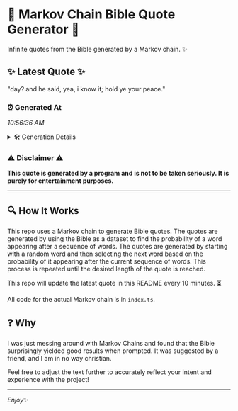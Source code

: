 # 📖 Markov Chain Bible Quote Generator 📖

Infinite quotes from the Bible generated by a Markov chain. ✨

## ✨ Latest Quote ✨
"day? and he said, yea, i know it; hold ye your peace."

### ⏰ Generated At
*10:56:36 AM*

<details>
    <summary>🛠️ Generation Details</summary>
    <p>
        <strong>🌱 Seed:</strong> day?<br>
        <strong>🔄 Iterations:</strong> 11<br>
        <strong>📜 Context History:</strong><br>[ day? ]: and<br>[ day?, and ]: he<br>[ day?, and, he ]: said,<br>[ day?, and, he, said, ]: yea,<br>[ day?, and, he, said,, yea, ]: i<br>[ day?, and, he, said,, yea,, i ]: know<br>[ and, he, said,, yea,, i, know ]: it;<br>[ he, said,, yea,, i, know, it; ]: hold<br>[ said,, yea,, i, know, it;, hold ]: ye<br>[ yea,, i, know, it;, hold, ye ]: your<br>[ i, know, it;, hold, ye, your ]: peace.<br>
    </p>
</details>

### ⚠️ Disclaimer ⚠️
**This quote is generated by a program and is not to be taken seriously. It is purely for entertainment purposes.**

---

## 🔍 How It Works

This repo uses a Markov chain to generate Bible quotes. The quotes are generated by using the Bible as a dataset to find the probability of a word appearing after a sequence of words. The quotes are generated by starting with a random word and then selecting the next word based on the probability of it appearing after the current sequence of words. This process is repeated until the desired length of the quote is reached.

This repo will update the latest quote in this README every 10 minutes. ⏳

All code for the actual Markov chain is in `index.ts`.

## ❓ Why

I was just messing around with Markov Chains and found that the Bible surprisingly yielded good results when prompted. 
It was suggested by a friend, and I am in no way christian.

Feel free to adjust the text further to accurately reflect your intent and experience with the project!

---

*Enjoy*✨
